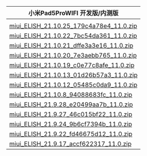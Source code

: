 | 小米Pad5ProWIFI  开发版/内测版    |
| ---- |
| []()    |
| [miui_ELISH_21.10.25_179c4a78e4_11.0.zip](https://hugeota.d.miui.com/21.10.25/miui_ELISH_21.10.25_179c4a78e4_11.0.zip)    |
| [miui_ELISH_21.10.22_7bc54da361_11.0.zip](https://hugeota.d.miui.com/21.10.22/miui_ELISH_21.10.22_7bc54da361_11.0.zip)    |
| [miui_ELISH_21.10.21_dffe3a3e16_11.0.zip](https://hugeota.d.miui.com/21.10.21/miui_ELISH_21.10.21_dffe3a3e16_11.0.zip)    |
| [miui_ELISH_21.10.20_7e3aebb765_11.0.zip](https://hugeota.d.miui.com/21.10.20/miui_ELISH_21.10.20_7e3aebb765_11.0.zip)    |
| [miui_ELISH_21.10.19_c0e77c8afe_11.0.zip](https://hugeota.d.miui.com/21.10.19/miui_ELISH_21.10.19_c0e77c8afe_11.0.zip)    |
| [miui_ELISH_21.10.13_01d26b57a3_11.0.zip](https://hugeota.d.miui.com/21.10.13/miui_ELISH_21.10.13_01d26b57a3_11.0.zip)    |
| [miui_ELISH_21.10.12_05485c0da9_11.0.zip](https://hugeota.d.miui.com/21.10.12/miui_ELISH_21.10.12_05485c0da9_11.0.zip)    |
| [miui_ELISH_21.10.8_94088683fc_11.0.zip](https://hugeota.d.miui.com/21.10.8/miui_ELISH_21.10.8_94088683fc_11.0.zip)    |
| [miui_ELISH_21.9.28_e20499aa7b_11.0.zip](https://hugeota.d.miui.com/21.9.28/miui_ELISH_21.9.28_e20499aa7b_11.0.zip)    |
| [miui_ELISH_21.9.27_46c015bf22_11.0.zip](https://hugeota.d.miui.com/21.9.27/miui_ELISH_21.9.27_46c015bf22_11.0.zip)    |
| [miui_ELISH_21.9.24_9b6cf7394b_11.0.zip](https://hugeota.d.miui.com/21.9.24/miui_ELISH_21.9.24_9b6cf7394b_11.0.zip)    |
| [miui_ELISH_21.9.22_fd46675d12_11.0.zip](https://hugeota.d.miui.com/21.9.22/miui_ELISH_21.9.22_fd46675d12_11.0.zip)    |
| [miui_ELISH_21.9.17_accf622317_11.0.zip](https://hugeota.d.miui.com/21.9.17/miui_ELISH_21.9.17_accf622317_11.0.zip)    |

